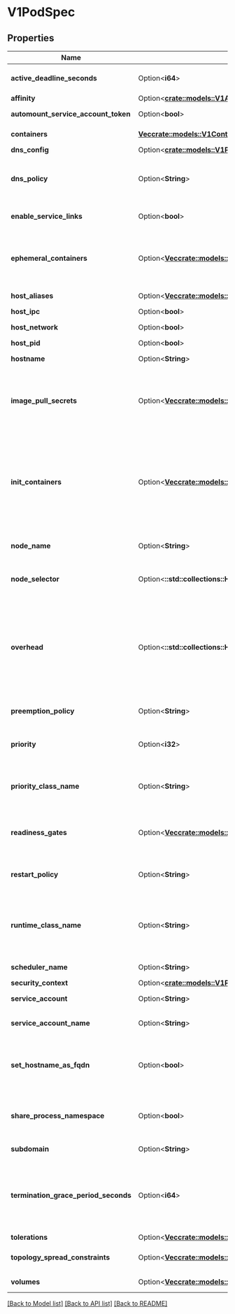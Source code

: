 # V1PodSpec

## Properties

Name | Type | Description | Notes
------------ | ------------- | ------------- | -------------
**active_deadline_seconds** | Option<**i64**> | Optional duration in seconds the pod may be active on the node relative to StartTime before the system will actively try to mark it failed and kill associated containers. Value must be a positive integer. | [optional]
**affinity** | Option<[**crate::models::V1Affinity**](v1.Affinity.md)> |  | [optional]
**automount_service_account_token** | Option<**bool**> | AutomountServiceAccountToken indicates whether a service account token should be automatically mounted. | [optional]
**containers** | [**Vec<crate::models::V1Container>**](v1.Container.md) | List of containers belonging to the pod. Containers cannot currently be added or removed. There must be at least one container in a Pod. Cannot be updated. | 
**dns_config** | Option<[**crate::models::V1PodDnsConfig**](v1.PodDNSConfig.md)> |  | [optional]
**dns_policy** | Option<**String**> | Set DNS policy for the pod. Defaults to \"ClusterFirst\". Valid values are 'ClusterFirstWithHostNet', 'ClusterFirst', 'Default' or 'None'. DNS parameters given in DNSConfig will be merged with the policy selected with DNSPolicy. To have DNS options set along with hostNetwork, you have to specify DNS policy explicitly to 'ClusterFirstWithHostNet'. | [optional]
**enable_service_links** | Option<**bool**> | EnableServiceLinks indicates whether information about services should be injected into pod's environment variables, matching the syntax of Docker links. Optional: Defaults to true. | [optional]
**ephemeral_containers** | Option<[**Vec<crate::models::V1EphemeralContainer>**](v1.EphemeralContainer.md)> | List of ephemeral containers run in this pod. Ephemeral containers may be run in an existing pod to perform user-initiated actions such as debugging. This list cannot be specified when creating a pod, and it cannot be modified by updating the pod spec. In order to add an ephemeral container to an existing pod, use the pod's ephemeralcontainers subresource. This field is alpha-level and is only honored by servers that enable the EphemeralContainers feature. | [optional]
**host_aliases** | Option<[**Vec<crate::models::V1HostAlias>**](v1.HostAlias.md)> | HostAliases is an optional list of hosts and IPs that will be injected into the pod's hosts file if specified. This is only valid for non-hostNetwork pods. | [optional]
**host_ipc** | Option<**bool**> | Use the host's ipc namespace. Optional: Default to false. | [optional]
**host_network** | Option<**bool**> | Host networking requested for this pod. Use the host's network namespace. If this option is set, the ports that will be used must be specified. Default to false. | [optional]
**host_pid** | Option<**bool**> | Use the host's pid namespace. Optional: Default to false. | [optional]
**hostname** | Option<**String**> | Specifies the hostname of the Pod If not specified, the pod's hostname will be set to a system-defined value. | [optional]
**image_pull_secrets** | Option<[**Vec<crate::models::V1LocalObjectReference>**](v1.LocalObjectReference.md)> | ImagePullSecrets is an optional list of references to secrets in the same namespace to use for pulling any of the images used by this PodSpec. If specified, these secrets will be passed to individual puller implementations for them to use. For example, in the case of docker, only DockerConfig type secrets are honored. More info: https://kubernetes.io/docs/concepts/containers/images#specifying-imagepullsecrets-on-a-pod | [optional]
**init_containers** | Option<[**Vec<crate::models::V1Container>**](v1.Container.md)> | List of initialization containers belonging to the pod. Init containers are executed in order prior to containers being started. If any init container fails, the pod is considered to have failed and is handled according to its restartPolicy. The name for an init container or normal container must be unique among all containers. Init containers may not have Lifecycle actions, Readiness probes, Liveness probes, or Startup probes. The resourceRequirements of an init container are taken into account during scheduling by finding the highest request/limit for each resource type, and then using the max of of that value or the sum of the normal containers. Limits are applied to init containers in a similar fashion. Init containers cannot currently be added or removed. Cannot be updated. More info: https://kubernetes.io/docs/concepts/workloads/pods/init-containers/ | [optional]
**node_name** | Option<**String**> | NodeName is a request to schedule this pod onto a specific node. If it is non-empty, the scheduler simply schedules this pod onto that node, assuming that it fits resource requirements. | [optional]
**node_selector** | Option<**::std::collections::HashMap<String, String>**> | NodeSelector is a selector which must be true for the pod to fit on a node. Selector which must match a node's labels for the pod to be scheduled on that node. More info: https://kubernetes.io/docs/concepts/configuration/assign-pod-node/ | [optional]
**overhead** | Option<**::std::collections::HashMap<String, String>**> | Overhead represents the resource overhead associated with running a pod for a given RuntimeClass. This field will be autopopulated at admission time by the RuntimeClass admission controller. If the RuntimeClass admission controller is enabled, overhead must not be set in Pod create requests. The RuntimeClass admission controller will reject Pod create requests which have the overhead already set. If RuntimeClass is configured and selected in the PodSpec, Overhead will be set to the value defined in the corresponding RuntimeClass, otherwise it will remain unset and treated as zero. More info: https://git.k8s.io/enhancements/keps/sig-node/20190226-pod-overhead.md This field is alpha-level as of Kubernetes v1.16, and is only honored by servers that enable the PodOverhead feature. | [optional]
**preemption_policy** | Option<**String**> | PreemptionPolicy is the Policy for preempting pods with lower priority. One of Never, PreemptLowerPriority. Defaults to PreemptLowerPriority if unset. This field is beta-level, gated by the NonPreemptingPriority feature-gate. | [optional]
**priority** | Option<**i32**> | The priority value. Various system components use this field to find the priority of the pod. When Priority Admission Controller is enabled, it prevents users from setting this field. The admission controller populates this field from PriorityClassName. The higher the value, the higher the priority. | [optional]
**priority_class_name** | Option<**String**> | If specified, indicates the pod's priority. \"system-node-critical\" and \"system-cluster-critical\" are two special keywords which indicate the highest priorities with the former being the highest priority. Any other name must be defined by creating a PriorityClass object with that name. If not specified, the pod priority will be default or zero if there is no default. | [optional]
**readiness_gates** | Option<[**Vec<crate::models::V1PodReadinessGate>**](v1.PodReadinessGate.md)> | If specified, all readiness gates will be evaluated for pod readiness. A pod is ready when all its containers are ready AND all conditions specified in the readiness gates have status equal to \"True\" More info: https://git.k8s.io/enhancements/keps/sig-network/0007-pod-ready%2B%2B.md | [optional]
**restart_policy** | Option<**String**> | Restart policy for all containers within the pod. One of Always, OnFailure, Never. Default to Always. More info: https://kubernetes.io/docs/concepts/workloads/pods/pod-lifecycle/#restart-policy | [optional]
**runtime_class_name** | Option<**String**> | RuntimeClassName refers to a RuntimeClass object in the node.k8s.io group, which should be used to run this pod.  If no RuntimeClass resource matches the named class, the pod will not be run. If unset or empty, the \"legacy\" RuntimeClass will be used, which is an implicit class with an empty definition that uses the default runtime handler. More info: https://git.k8s.io/enhancements/keps/sig-node/runtime-class.md This is a beta feature as of Kubernetes v1.14. | [optional]
**scheduler_name** | Option<**String**> | If specified, the pod will be dispatched by specified scheduler. If not specified, the pod will be dispatched by default scheduler. | [optional]
**security_context** | Option<[**crate::models::V1PodSecurityContext**](v1.PodSecurityContext.md)> |  | [optional]
**service_account** | Option<**String**> | DeprecatedServiceAccount is a depreciated alias for ServiceAccountName. Deprecated: Use serviceAccountName instead. | [optional]
**service_account_name** | Option<**String**> | ServiceAccountName is the name of the ServiceAccount to use to run this pod. More info: https://kubernetes.io/docs/tasks/configure-pod-container/configure-service-account/ | [optional]
**set_hostname_as_fqdn** | Option<**bool**> | If true the pod's hostname will be configured as the pod's FQDN, rather than the leaf name (the default). In Linux containers, this means setting the FQDN in the hostname field of the kernel (the nodename field of struct utsname). In Windows containers, this means setting the registry value of hostname for the registry key HKEY_LOCAL_MACHINE\\SYSTEM\\CurrentControlSet\\Services\\Tcpip\\Parameters to FQDN. If a pod does not have FQDN, this has no effect. Default to false. | [optional]
**share_process_namespace** | Option<**bool**> | Share a single process namespace between all of the containers in a pod. When this is set containers will be able to view and signal processes from other containers in the same pod, and the first process in each container will not be assigned PID 1. HostPID and ShareProcessNamespace cannot both be set. Optional: Default to false. | [optional]
**subdomain** | Option<**String**> | If specified, the fully qualified Pod hostname will be \"<hostname>.<subdomain>.<pod namespace>.svc.<cluster domain>\". If not specified, the pod will not have a domainname at all. | [optional]
**termination_grace_period_seconds** | Option<**i64**> | Optional duration in seconds the pod needs to terminate gracefully. May be decreased in delete request. Value must be non-negative integer. The value zero indicates stop immediately via the kill signal (no opportunity to shut down). If this value is nil, the default grace period will be used instead. The grace period is the duration in seconds after the processes running in the pod are sent a termination signal and the time when the processes are forcibly halted with a kill signal. Set this value longer than the expected cleanup time for your process. Defaults to 30 seconds. | [optional]
**tolerations** | Option<[**Vec<crate::models::V1Toleration>**](v1.Toleration.md)> | If specified, the pod's tolerations. | [optional]
**topology_spread_constraints** | Option<[**Vec<crate::models::V1TopologySpreadConstraint>**](v1.TopologySpreadConstraint.md)> | TopologySpreadConstraints describes how a group of pods ought to spread across topology domains. Scheduler will schedule pods in a way which abides by the constraints. All topologySpreadConstraints are ANDed. | [optional]
**volumes** | Option<[**Vec<crate::models::V1Volume>**](v1.Volume.md)> | List of volumes that can be mounted by containers belonging to the pod. More info: https://kubernetes.io/docs/concepts/storage/volumes | [optional]

[[Back to Model list]](../README.md#documentation-for-models) [[Back to API list]](../README.md#documentation-for-api-endpoints) [[Back to README]](../README.md)



